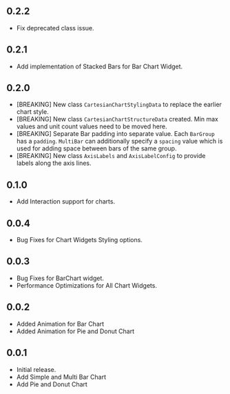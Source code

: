 ## 0.2.2
* Fix deprecated class issue.

## 0.2.1
* Add implementation of Stacked Bars for Bar Chart Widget.

## 0.2.0
* [BREAKING] New class `CartesianChartStylingData` to replace the earlier chart style.
* [BREAKING] New class `CartesianChartStructureData` created. Min max values and unit count values need to be moved here.
* [BREAKING] Separate Bar padding into separate value. Each `BarGroup` has a `padding`. `MultiBar` can additionally specify a `spacing` value which is used for adding space between bars of the same group.
* [BREAKING] New class `AxisLabels` and `AxisLabelConfig` to provide labels along the axis lines.

## 0.1.0

* Add Interaction support for charts.

## 0.0.4

* Bug Fixes for Chart Widgets Styling options.

## 0.0.3

* Bug Fixes for BarChart widget.
* Performance Optimizations for All Chart Widgets.

## 0.0.2

* Added Animation for Bar Chart
* Added Animation for Pie and Donut Chart

## 0.0.1

* Initial release.
* Add Simple and Multi Bar Chart
* Add Pie and Donut Chart

